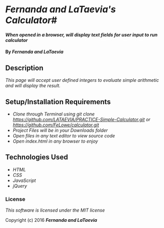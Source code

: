 # _Fernanda and LaTaevia's Calculator_#

#### _When opened in a browser, will display text fields for user input to run calculator_

#### By _**Fernanda and LaTaevia**_

## Description

_This page will accept user defined integers to evaluate simple arithmetic and will display the result._

## Setup/Installation Requirements

* _Clone through Terminal using git clone https://github.com/LATAEVIA/PRACTICE-Simple-Calculator.git or https://github.com/FeLowe/calculator.git_
* _Project Files will be in your Downloads folder_
* _Open files in any text editor to view source code_
* _Open index.html in any browser to enjoy_


## Technologies Used

* _HTML_
* _CSS_
* _JavaScript_
* _jQuery_

### License

*This software is licensed under the MIT license*

Copyright (c) 2016 **_Fernanda and LaTaevia_**
